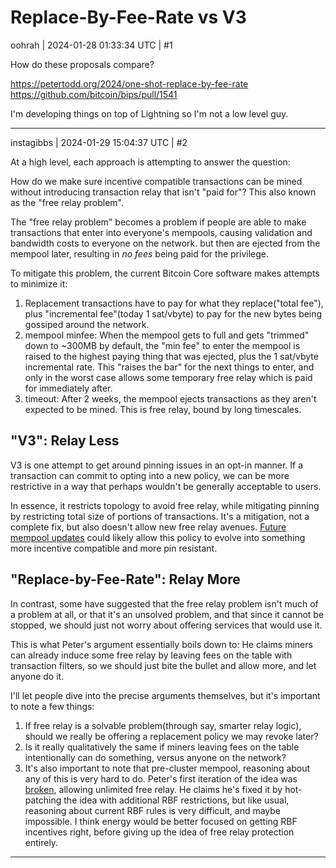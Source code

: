 # Replace-By-Fee-Rate vs V3

oohrah | 2024-01-28 01:33:34 UTC | #1

How do these proposals compare?

https://petertodd.org/2024/one-shot-replace-by-fee-rate
https://github.com/bitcoin/bips/pull/1541

I'm developing things on top of Lightning so I'm not a low level guy.

-------------------------

instagibbs | 2024-01-29 15:04:37 UTC | #2

At a high level, each approach is attempting to answer the question:

How do we make sure incentive compatible transactions can be mined without introducing transaction relay that isn't "paid for"? This also known as the "free relay problem".

The "free relay problem" becomes a problem if people are able to make transactions that enter into everyone's mempools, causing validation and bandwidth costs to everyone on the network. but then are ejected from the mempool later, resulting in *no fees* being paid for the privilege. 

To mitigate this problem, the current Bitcoin Core software makes attempts to minimize it:

1) Replacement transactions have to pay for what they replace("total fee"), plus "incremental fee"(today 1 sat/vbyte) to pay for the new bytes being gossiped around the network.
2) mempool minfee: When the mempool gets to full and gets "trimmed" down to ~300MB by default, the "min fee" to enter the mempool is raised to the highest paying thing that was ejected, plus the 1 sat/vbyte incremental rate. This "raises the bar" for the next things to enter, and only in the worst case allows some temporary free relay which is paid for immediately after.
3) timeout: After 2 weeks, the mempool ejects transactions as they aren't expected to be mined. This is free relay, bound by long timescales.

"V3": Relay Less
---
V3 is one attempt to get around pinning issues in an opt-in manner. If a transaction can commit to opting into a new policy, we can be more restrictive in a way that perhaps wouldn't be generally acceptable to users.

In essence, it restricts topology to avoid free relay, while mitigating pinning by restricting total size of portions of transactions. It's a mitigation, not a complete fix, but also doesn't allow new free relay avenues. [Future mempool updates](https://delvingbitcoin.org/t/an-overview-of-the-cluster-mempool-proposal/393) could likely allow this policy to evolve into something more incentive compatible and more pin resistant.

"Replace-by-Fee-Rate": Relay More
---
In contrast, some have suggested that the free relay problem isn't much of a problem at all, or that it's an unsolved problem, and that since it cannot be stopped, we should just not worry about offering services that would use it.

This is what Peter's argument essentially boils down to: He claims miners can already induce some free relay by leaving fees on the table with transaction filters, so we should just bite the bullet and allow more, and let anyone do it.

I'll let people dive into the precise arguments themselves, but it's important to note a few things:
1) If free relay is a solvable problem(through say, smarter relay logic), should we really be offering a replacement policy we may revoke later?
2) Is it really qualitatively the same if miners leaving fees on the table intentionally can do something, versus anyone on the network?
3) It's also important to note that pre-cluster mempool, reasoning about any of this is very hard to do. Peter's first iteration of the idea was [broken](https://lists.linuxfoundation.org/pipermail/bitcoin-dev/2024-January/022316.html), allowing unlimited free relay. He claims he's fixed it by hot-patching the idea with additional RBF restrictions, but like usual, reasoning about current RBF rules is very difficult, and maybe impossible. I think energy would be better focused on getting RBF incentives right, before giving up the idea of free relay protection entirely.

-------------------------

